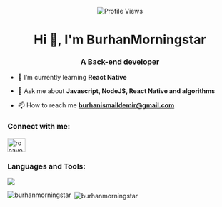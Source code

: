 <p align = "center">
	<img src = "https://komarev.com/ghpvc/?username=burhanmorningstar&style=plastic&color=blueviolet" alt = "Profile Views"/>
</p>
<h1 align="center">Hi 👋, I'm BurhanMorningstar</h1>
<h3 align="center">A Back-end developer</h3>

- 🌱 I’m currently learning **React Native**

- 💬 Ask me about **Javascript, NodeJS, React Native and algorithms**

- 📫 How to reach me **burhanismaildemir@gmail.com**

<h3 align="left">Connect with me:</h3>
<p align="left">
<a href="https://www.linkedin.com/in/burhanismail/" target="blank"><img align="center" src="https://raw.githubusercontent.com/rahuldkjain/github-profile-readme-generator/master/src/images/icons/Social/linked-in-alt.svg" alt="ronayoktem" height="30" width="40" /></a>
</p>

<h3 align="left">Languages and Tools:</h3>
  <a href="https://skillicons.dev">
    <img src="https://skillicons.dev/icons?i=cpp,py,js,git,github,kali,npm,obsidian,express,html,linux,mysql,nextjs,nodejs,postman,visualstudio,vscode,bash&perline=10" />
  </a>

<p><img align="left" src="https://github-readme-stats.vercel.app/api/top-langs?username=burhanmorningstar&show_icons=true&locale=en&layout=compact" alt="burhanmorningstar" /></p>

<p>&nbsp;<img align="center" src="https://github-readme-stats.vercel.app/api?username=burhanmorningstar&show_icons=true&locale=en" alt="burhanmorningstar" /></p>
